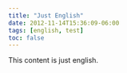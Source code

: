 ```yaml
---
title: "Just English"
date: 2012-11-14T15:36:09-06:00
tags: [english, test]
toc: false
---
```


This content is just english.
